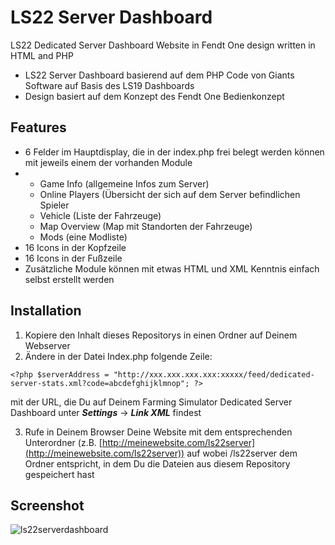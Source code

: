 # LS22 Server Dashboard
LS22 Dedicated Server Dashboard Website in Fendt One design written in HTML and PHP

- LS22 Server Dashboard basierend auf dem PHP Code von Giants Software auf Basis des LS19 Dashboards
- Design basiert auf dem Konzept des Fendt One Bedienkonzept

## Features
- 6 Felder im Hauptdisplay, die in der index.php frei belegt werden können mit jeweils einem der vorhanden Module
- - Game Info (allgemeine Infos zum Server)
  - Online Players (Übersicht der sich auf dem Server befindlichen Spieler
  - Vehicle (Liste der Fahrzeuge)
  - Map Overview (Map mit Standorten der Fahrzeuge)
  - Mods (eine Modliste)
- 16 Icons in der Kopfzeile
- 16 Icons in der Fußzeile
- Zusätzliche Module können mit etwas HTML und XML Kenntnis einfach selbst erstellt werden

## Installation
1. Kopiere den Inhalt dieses Repositorys in einen Ordner auf Deinem Webserver
2. Ändere in der Datei Index.php folgende Zeile:

`<?php $serverAddress = "http://xxx.xxx.xxx.xxx:xxxxx/feed/dedicated-server-stats.xml?code=abcdefghijklmnop"; ?>`

mit der URL, die Du auf Deinem Farming Simulator Dedicated Server Dashboard unter ***Settings*** -> ***Link XML*** findest

3. Rufe in Deinem Browser Deine Website mit dem entsprechenden Unterordner (z.B. [http://meinewebsite.com/ls22server](http://meinewebsite.com/ls22server)) auf wobei /ls22server dem Ordner entspricht, in dem Du die Dateien aus diesem Repository gespeichert hast

## Screenshot

![ls22serverdashboard](https://github.com/user-attachments/assets/a21e3a36-74dd-4e96-bf83-b0a65ea4d88a)

